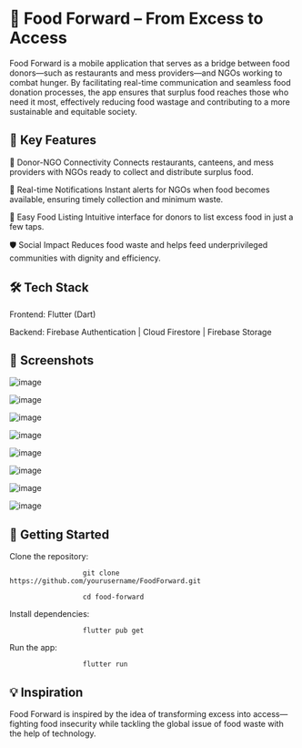 # 🥗 Food Forward – From Excess to Access
Food Forward is a mobile application that serves as a bridge between food donors—such as restaurants and mess providers—and NGOs working to combat hunger. By facilitating real-time communication and seamless food donation processes, the app ensures that surplus food reaches those who need it most, effectively reducing food wastage and contributing to a more sustainable and equitable society.

## 🌟 Key Features
🔗 Donor-NGO Connectivity
Connects restaurants, canteens, and mess providers with NGOs ready to collect and distribute surplus food.

🔔 Real-time Notifications
Instant alerts for NGOs when food becomes available, ensuring timely collection and minimum waste.

🧾 Easy Food Listing
Intuitive interface for donors to list excess food in just a few taps.

🛡️ Social Impact
Reduces food waste and helps feed underprivileged communities with dignity and efficiency.

## 🛠️ Tech Stack

Frontend:	Flutter (Dart)

Backend:	Firebase Authentication | Cloud Firestore | Firebase Storage

## 📸 Screenshots

![image](https://github.com/user-attachments/assets/f7269181-652c-4540-b888-fde3ddd8f450)

![image](https://github.com/user-attachments/assets/c67a82ee-69b6-485e-9af2-819feb9bf910)

![image](https://github.com/user-attachments/assets/5f725135-3178-48d5-8b5c-0ab1ecba366a)

![image](https://github.com/user-attachments/assets/59a1decf-75cf-400d-bc45-71bfe37552bf)

![image](https://github.com/user-attachments/assets/7a7f93c8-1a54-4131-9f0d-eac54cbd65b8)

![image](https://github.com/user-attachments/assets/7011f543-f96d-4b55-bdb2-6f3d9a38f234)

![image](https://github.com/user-attachments/assets/900a2115-dc56-4b6c-9791-e9ff40efb5b3)

![image](https://github.com/user-attachments/assets/3d59d00a-ac07-46ab-bac9-d316733493e1)

## 🚀 Getting Started
Clone the repository: 

                      git clone https://github.com/yourusername/FoodForward.git

                      cd food-forward

Install dependencies: 
                     
                      flutter pub get

Run the app:

                      flutter run

## 💡 Inspiration
Food Forward is inspired by the idea of transforming excess into access—fighting food insecurity while tackling the global issue of food waste with the help of technology.

